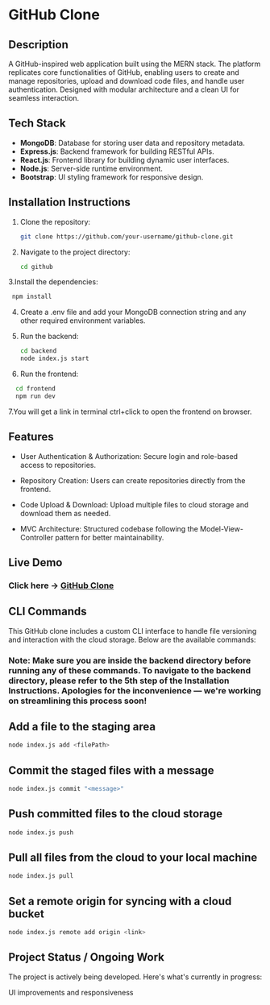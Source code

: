 # GitHub Clone

## Description
A GitHub-inspired web application built using the MERN stack. The platform replicates core functionalities of GitHub, enabling users to create and manage repositories, upload and download code files, and handle user authentication. Designed with modular architecture and a clean UI for seamless interaction.

## Tech Stack
- **MongoDB**: Database for storing user data and repository metadata.
- **Express.js**: Backend framework for building RESTful APIs.
- **React.js**: Frontend library for building dynamic user interfaces.
- **Node.js**: Server-side runtime environment.
- **Bootstrap**: UI styling framework for responsive design.

## Installation Instructions

1. Clone the repository:
   ```bash
   git clone https://github.com/your-username/github-clone.git
2. Navigate to the project directory:
   ```bash
   cd github
3.Install the dependencies:
   ```bash
    npm install
  ````
4. Create a .env file and add your MongoDB connection string and any other required environment variables.

5. Run the backend:
   ```bash
   cd backend
   node index.js start

6. Run the frontend:
  ```bash
    cd frontend
    npm run dev
```
7.You will get a link in terminal ctrl+click to open the frontend on browser.

## Features

- User Authentication & Authorization: Secure login and role-based access to repositories.

- Repository Creation: Users can create repositories directly from the frontend.

- Code Upload & Download: Upload multiple files to cloud storage and download them as needed.

- MVC Architecture: Structured codebase following the Model-View-Controller pattern for better maintainability.

## Live Demo

### Click here -> [GitHub Clone](https://github-clone-36vw.onrender.com)

## CLI Commands

This GitHub clone includes a custom CLI interface to handle file versioning and interaction with the cloud storage. Below are the available commands:

### Note: Make sure you are inside the backend directory before running any of these commands. To navigate to the backend directory, please refer to the 5th step of the Installation Instructions. Apologies for the inconvenience — we're working on streamlining this process soon!

## Add a file to the staging area
```bash
node index.js add <filePath>
```

## Commit the staged files with a message
```bash
node index.js commit "<message>"
```
## Push committed files to the cloud storage
```bash
node index.js push
```

## Pull all files from the cloud to your local machine
```bash
node index.js pull
```

## Set a remote origin for syncing with a cloud bucket
```bash
node index.js remote add origin <link>
```

## Project Status / Ongoing Work
The project is actively being developed. Here's what's currently in progress:

 UI improvements and responsiveness
